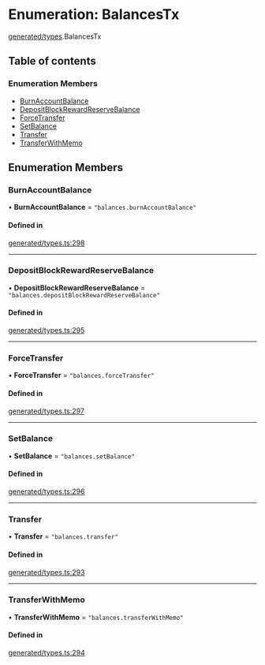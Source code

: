 # Enumeration: BalancesTx

[generated/types](../wiki/generated.types).BalancesTx

## Table of contents

### Enumeration Members

- [BurnAccountBalance](../wiki/generated.types.BalancesTx#burnaccountbalance)
- [DepositBlockRewardReserveBalance](../wiki/generated.types.BalancesTx#depositblockrewardreservebalance)
- [ForceTransfer](../wiki/generated.types.BalancesTx#forcetransfer)
- [SetBalance](../wiki/generated.types.BalancesTx#setbalance)
- [Transfer](../wiki/generated.types.BalancesTx#transfer)
- [TransferWithMemo](../wiki/generated.types.BalancesTx#transferwithmemo)

## Enumeration Members

### BurnAccountBalance

• **BurnAccountBalance** = ``"balances.burnAccountBalance"``

#### Defined in

[generated/types.ts:298](https://github.com/PolymeshAssociation/polymesh-sdk/blob/079537ad/src/generated/types.ts#L298)

___

### DepositBlockRewardReserveBalance

• **DepositBlockRewardReserveBalance** = ``"balances.depositBlockRewardReserveBalance"``

#### Defined in

[generated/types.ts:295](https://github.com/PolymeshAssociation/polymesh-sdk/blob/079537ad/src/generated/types.ts#L295)

___

### ForceTransfer

• **ForceTransfer** = ``"balances.forceTransfer"``

#### Defined in

[generated/types.ts:297](https://github.com/PolymeshAssociation/polymesh-sdk/blob/079537ad/src/generated/types.ts#L297)

___

### SetBalance

• **SetBalance** = ``"balances.setBalance"``

#### Defined in

[generated/types.ts:296](https://github.com/PolymeshAssociation/polymesh-sdk/blob/079537ad/src/generated/types.ts#L296)

___

### Transfer

• **Transfer** = ``"balances.transfer"``

#### Defined in

[generated/types.ts:293](https://github.com/PolymeshAssociation/polymesh-sdk/blob/079537ad/src/generated/types.ts#L293)

___

### TransferWithMemo

• **TransferWithMemo** = ``"balances.transferWithMemo"``

#### Defined in

[generated/types.ts:294](https://github.com/PolymeshAssociation/polymesh-sdk/blob/079537ad/src/generated/types.ts#L294)
